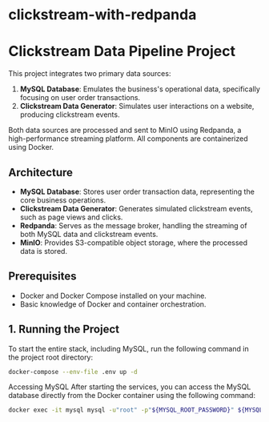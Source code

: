 # clickstream-with-redpanda

# Clickstream Data Pipeline Project

This project integrates two primary data sources:
1. **MySQL Database**: Emulates the business's operational data, specifically focusing on user order transactions.
2. **Clickstream Data Generator**: Simulates user interactions on a website, producing clickstream events.

Both data sources are processed and sent to MinIO using Redpanda, a high-performance streaming platform. All components are containerized using Docker.

## Architecture

- **MySQL Database**: Stores user order transaction data, representing the core business operations.
- **Clickstream Data Generator**: Generates simulated clickstream events, such as page views and clicks.
- **Redpanda**: Serves as the message broker, handling the streaming of both MySQL data and clickstream events.
- **MinIO**: Provides S3-compatible object storage, where the processed data is stored.


## Prerequisites

- Docker and Docker Compose installed on your machine.
- Basic knowledge of Docker and container orchestration.
  
## 1. Running the Project
To start the entire stack, including MySQL, run the following command in the project root directory:
```bash
docker-compose --env-file .env up -d
```
Accessing MySQL
After starting the services, you can access the MySQL database directly from the Docker container using the following command:

```bash
docker exec -it mysql mysql -u"root" -p"${MYSQL_ROOT_PASSWORD}" ${MYSQL_DATABASE}
```

